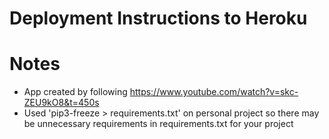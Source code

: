 # Deployment Instructions to Heroku



# Notes
* App created by following https://www.youtube.com/watch?v=skc-ZEU9kO8&t=450s
* Used 'pip3-freeze > requirements.txt' on personal project so there may be unnecessary requirements in requirements.txt for your project
